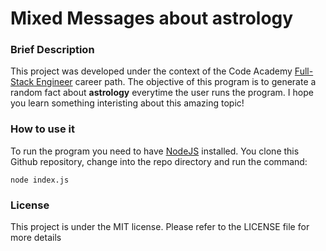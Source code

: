 # Mixed Messages about astrology

### Brief Description
This project was developed under the context of the Code Academy [Full-Stack Engineer](https://www.codecademy.com/career-journey/full-stack-engineer) career path. The objective of this program is to generate a random fact about **astrology** everytime the user runs the program. I hope you learn something interisting about this amazing topic!

### How to use it
To run the program you need to have [NodeJS](https://nodejs.org/pt) installed. You clone this Github repository, change into the repo directory and run the command:

```
node index.js
```

### License
This project is under the MIT license. Please refer to the LICENSE file for more details
